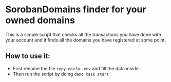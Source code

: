 # SorobanDomains finder for your owned domains

This is a simple script that checks all the transactions you have done with your account and it finds all the domains you have registered at some point.

## How to use it:

- First rename the file `copy.env` to `.env` and fill the data inside.
- Then run the script by doing `deno task start`
